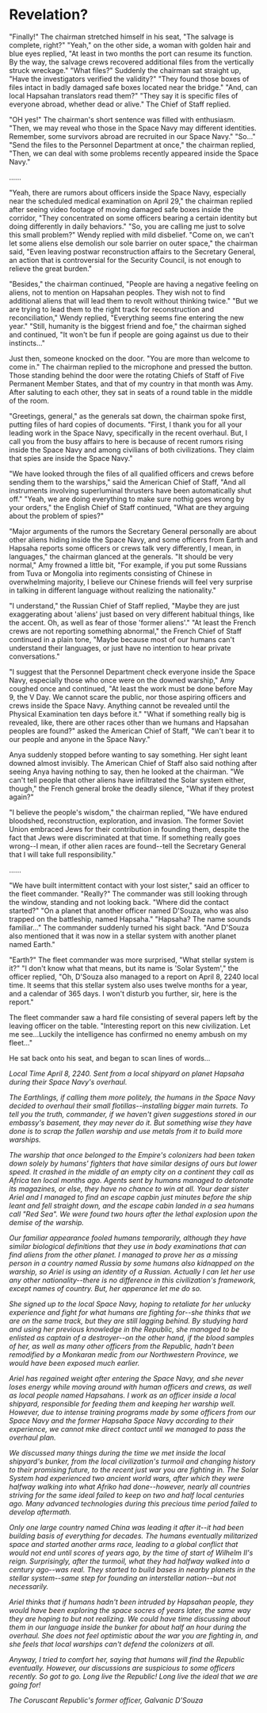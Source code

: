 # Revelation?

"Finally!" The chairman stretched himself in his seat, "The salvage is complete, right?" "Yeah," on the other side, a woman with golden hair and blue eyes replied, "At least in two months the port can resume its function. By the way, the salvage crews recovered additional files from the vertically struck wreckage." "What files?" Suddenly the chairman sat straight up, "Have the investigators verified the validity?" "They found those boxes of files intact in badly damaged safe boxes located near the bridge." "And, can local Hapsahan translators read them?" "They say it is specific files of everyone abroad, whether dead or alive." The Chief of Staff replied.

"OH yes!" The chairman's short sentence was filled with enthusiasm. "Then, we may reveal who those in the Space Navy may different identities. Remember, some survivors abroad are recruited in our Space Navy." "So..." "Send the files to the Personnel Department at once," the chairman replied, "Then, we can deal with some problems recently appeared inside the Space Navy."

......

"Yeah, there are rumors about officers inside the Space Navy, especially near the scheduled medical examination on April 29," the chairman replied after seeing video footage of moving damaged safe boxes inside the corridor, "They concentrated on some officers bearing a certain identity but doing differently in daily behaviors." "So, you are calling me just to solve this small problem?" Wendy replied with mild disbelief. "Come on, we can't let some aliens else demolish our sole barrier on outer space," the chairman said, "Even leaving postwar reconstruction affairs to the Secretary General, an action that is controversial for the Security Council, is not enough to relieve the great burden."

"Besides," the chairman continued, "People are having a negative feeling on aliens, not to mention on Hapsahan peoples. They wish not to find additional aliens that will lead them to revolt without thinking twice." "But we are trying to lead them to the right track for reconstruction and reconciliation," Wendy replied, "Everything seems fine entering the new year." "Still, humanity is the biggest friend and foe," the chairman sighed and continued, "It won't be fun if people are going against us due to their instincts..."

Just then, someone knocked on the door. "You are more than welcome to come in." The chairman replied to the microphone and pressed the button. Those standing behind the door were the rotating Chiefs of Staff of Five Permanent Member States, and that of my country in that month was Amy. After saluting to each other, they sat in seats of a round table in the middle of the room.

"Greetings, general," as the generals sat down, the chairman spoke first, putting files of hard copies of documents. "First, I thank you for all your leading work in the Space Navy, specifically in the recent overhaul. But, I call you from the busy affairs to here is because of recent rumors rising inside the Space Navy and among civilians of both civilizations. They claim that spies are inside the Space Navy."

"We have looked through the files of all qualified officers and crews before sending them to the warships," said the American Chief of Staff, "And all instruments involving superluminal thrusters have been automatically shut off." "Yeah, we are doing everything to make sure nothig goes wrong by your orders," the English Chief of Staff continued, "What are they arguing about the problem of spies?"

"Major arguments of the rumors the Secretary General personally are about other aliens hiding inside the Space Navy, and some officers from Earth and Hapsaha reports some officers or crews talk very differently, I mean, in languages," the chairman glanced at the generals. "It should be very normal," Amy frowned a little bit, "For example, if you put some Russians from Tuva or Mongolia into regiments consisting of Chinese in overwhelming majority, I believe our Chinese friends will feel very surprise in talking in different language without realizing the nationality."

"I understand," the Russian Chief of Staff replied, "Maybe they are just exaggerating about 'aliens' just based on very different habitual things, like the accent. Oh, as well as fear of those 'former aliens'." "At least the French crews are not reporting something abnormal," the French Chief of Staff continued in a plain tone, "Maybe because most of our humans can't understand their languages, or just have no intention to hear private conversations."

"I suggest that the Personnel Department check everyone inside the Space Navy, especially those who once were on the downed warship," Amy coughed once and continued, "At least the work must be done before May 9, the V Day. We cannot scare the public, nor those aspiring officers and crews inside the Space Navy. Anything cannot be revealed until the Physical Examination ten days before it." "What if something really big is revealed, like, there are other races other than we humans and Hapsahan peoples are found?" asked the American Chief of Staff, "We can't bear it to our people and anyone in the Space Navy."

Anya suddenly stopped before wanting to say something. Her sight leant downed almost invisibly. The American Chief of Staff also said nothing after seeing Anya having nothing to say, then he looked at the chairman. "We can't tell people that other aliens have infiltrated the Solar system either, though," the French general broke the deadly silence, "What if they protest again?"

"I believe the people's wisdom," the chairman replied, "We have endured bloodshed, reconstruction, exploration, and invasion. The former Soviet Union embraced Jews for their contribution in founding them, despite the fact that Jews were discriminated at that time. If something really goes wrong--I mean, if other alien races are found--tell the Secretary General that I will take full responsibility."

......

"We have built intermittent contact with your lost sister," said an officer to the fleet commander. "Really?" The commander was still looking through the window, standing and not looking back. "Where did the contact started?" "On a planet that another officer named D'Souza, who was also trapped on the battleship, named Hapsaha." "Hapsaha? The name sounds familiar..." The commander suddenly turned his sight back. "And D'Souza also mentioned that it was now in a stellar system with another planet named Earth."

"Earth?" The fleet commander was more surprised, "What stellar system is it?" "I don't know what that means, but its name is 'Solar System'," the officer replied, "Oh, D'Souza also managed to a report on April 8, 2240 local time. It seems that this stellar system also uses twelve months for a year, and a calendar of 365 days. I won't disturb you further, sir, here is the report."

The fleet commander saw a hard file consisting of several papers left by the leaving officer on the table. "Interesting report on this new civilization. Let me see...Luckily the intelligence has confirmed no enemy ambush on my fleet..."

He sat back onto his seat, and began to scan lines of words...

*Local Time April 8, 2240. Sent from a local shipyard on planet Hapsaha during their Space Navy's overhaul.*

*The Earthlings, if calling them more politely, the humans in the Space Navy decided to overhaul their small flotillas--installing bigger main turrets. To tell you the truth, commander, if we haven't given suggestions stored in our embassy's basement, they may never do it. But something wise they have done is to scrap the fallen warship and use metals from it to build more warships.*

*The warship that once belonged to the Empire's colonizers had been taken down solely by humans' fighters that have similar designs of ours but lower speed. It crashed in the middle of an empty city on a continent they call as Africa ten local months ago. Agents sent by humans managed to detonate its magazines, or else, they have no chance to win at all. Your dear sister Ariel and I managed to find an escape capbin just minutes before the ship leant and fell straight down, and the escape cabin landed in a sea humans call "Red Sea". We were found two hours after the lethal explosion upon the demise of the warship.*

*Our familiar appearance fooled humans temporarily, although they have similar biological definitions that they use in body examinations that can find aliens from the other planet. I managed to prove her as a missing person in a country named Russia by some humans also kidnapped on the warship, so Ariel is using an identity of a Russian. Actually I can let her use any other nationality--there is no difference in this civilization's framework, except names of country. But, her apperance let me do so.* 

*She signed up to the local Space Navy, hoping to retaliate for her unlucky experience and fight for what humans are fighting for--she thinks that we are on the same track, but they are still lagging behind. By studying hard and using her previous knowledge in the Republic, she managed to be enlisted as captain of a destroyer--on the other hand, if the blood samples of her, as well as many other officers from the Republic, hadn't been remodified by a Monkaran medic from our Northwestern Province, we would have been exposed much earlier.*

*Ariel has regained weight after entering the Space Navy, and she never loses energy while moving around with human officers and crews, as well as local people named Hapsahans. I work as an officer inside a local shipyard, responsible for feeding them and keeping her warship well. However, due to intense training programs made by some officers from our Space Navy and the former Hapsaha Space Navy according to their experience, we cannot mke direct contact until we managed to pass the overhaul plan.*

*We discussed many things during the time we met inside the local shipyard's bunker, from the local civilization's turmoil and changing history to their promising future, to the recent just war you are fighting in. The Solar System had experienced two ancient world wars, after which they were halfway walking into what Afriko had done--however, nearly all countries striving for the same ideal failed to keep on two and half local centuries ago. Many advanced technologies during this precious time period failed to develop aftermath.*

*Only one large country named China was leading it after it--it had been building basis of everything for decades. The humans eventually militarized space and started another arms race, leading to a global conflict that would not end until scores of years ago, by the time of start of Wilhelm II's reign. Surprisingly, after the turmoil, what they had halfway walked into a century ago--was real. They started to build bases in nearby planets in the stellar system--same step for founding an interstellar nation--but not necessarily.*

*Ariel thinks that if humans hadn't been intruded by Hapsahan people, they would have been exploring the space socres of years later, the same way they are hoping to but not realizing. We could have time discussing about them in our language inside the bunker for about half an hour during the overhaul. She does not feel optimistic about the war you are fighting in, and she feels that local warships can't defend the colonizers at all.*

*Anyway, I tried to comfort her, saying that humans will find the Republic eventually. However, our discussions are suspicious to some officers recently. So got to go. Long live the Republic! Long live the ideal that we are going for!*

*The Coruscant Republic's former officer, Galvanic D'Souza*